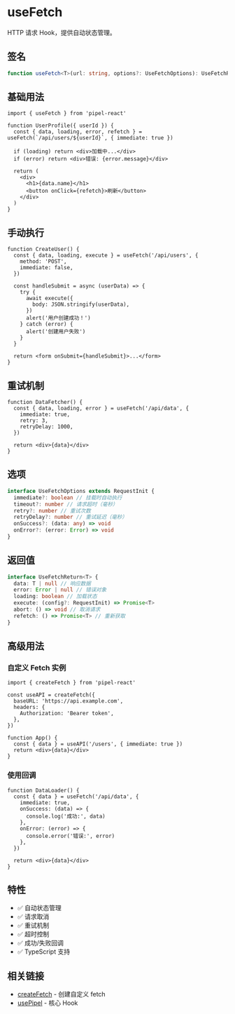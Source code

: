 # useFetch

HTTP 请求 Hook，提供自动状态管理。

## 签名

```typescript
function useFetch<T>(url: string, options?: UseFetchOptions): UseFetchReturn<T>
```

## 基础用法

```tsx
import { useFetch } from 'pipel-react'

function UserProfile({ userId }) {
  const { data, loading, error, refetch } = useFetch(`/api/users/${userId}`, { immediate: true })

  if (loading) return <div>加载中...</div>
  if (error) return <div>错误: {error.message}</div>

  return (
    <div>
      <h1>{data.name}</h1>
      <button onClick={refetch}>刷新</button>
    </div>
  )
}
```

## 手动执行

```tsx
function CreateUser() {
  const { data, loading, execute } = useFetch('/api/users', {
    method: 'POST',
    immediate: false,
  })

  const handleSubmit = async (userData) => {
    try {
      await execute({
        body: JSON.stringify(userData),
      })
      alert('用户创建成功！')
    } catch (error) {
      alert('创建用户失败')
    }
  }

  return <form onSubmit={handleSubmit}>...</form>
}
```

## 重试机制

```tsx
function DataFetcher() {
  const { data, loading, error } = useFetch('/api/data', {
    immediate: true,
    retry: 3,
    retryDelay: 1000,
  })

  return <div>{data}</div>
}
```

## 选项

```typescript
interface UseFetchOptions extends RequestInit {
  immediate?: boolean // 挂载时自动执行
  timeout?: number // 请求超时（毫秒）
  retry?: number // 重试次数
  retryDelay?: number // 重试延迟（毫秒）
  onSuccess?: (data: any) => void
  onError?: (error: Error) => void
}
```

## 返回值

```typescript
interface UseFetchReturn<T> {
  data: T | null // 响应数据
  error: Error | null // 错误对象
  loading: boolean // 加载状态
  execute: (config?: RequestInit) => Promise<T>
  abort: () => void // 取消请求
  refetch: () => Promise<T> // 重新获取
}
```

## 高级用法

### 自定义 Fetch 实例

```tsx
import { createFetch } from 'pipel-react'

const useAPI = createFetch({
  baseURL: 'https://api.example.com',
  headers: {
    Authorization: 'Bearer token',
  },
})

function App() {
  const { data } = useAPI('/users', { immediate: true })
  return <div>{data}</div>
}
```

### 使用回调

```tsx
function DataLoader() {
  const { data } = useFetch('/api/data', {
    immediate: true,
    onSuccess: (data) => {
      console.log('成功:', data)
    },
    onError: (error) => {
      console.error('错误:', error)
    },
  })

  return <div>{data}</div>
}
```

## 特性

- ✅ 自动状态管理
- ✅ 请求取消
- ✅ 重试机制
- ✅ 超时控制
- ✅ 成功/失败回调
- ✅ TypeScript 支持

## 相关链接

- [createFetch](/cn/core/createFetch/index.cn) - 创建自定义 fetch
- [usePipel](/cn/core/usePipel/index.cn) - 核心 Hook
